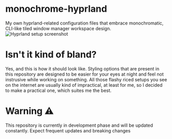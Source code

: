 # monochrome-hyprland
My own hyprland-related configuration files that embrace monochromatic, CLI-like tiled window manager workspace design.
![Hyprland setup screenshot](https://github.com/user-attachments/assets/188928bc-d31f-45a6-af14-8684db166ac6)


# Isn't it kind of bland?
Yes, and this is how it should look like. Styling options that are present in this repository are designed to be easier for your eyes at night and feel not instrusive while working on something. All those flashy riced setups you see on the internet are usually kind of impractical, at least for me, so I decided to make a practical one, which suites me the best.

# Warning ⚠
This repository is currently in development phase and will be updated constantly. Expect frequent updates and breaking changes
